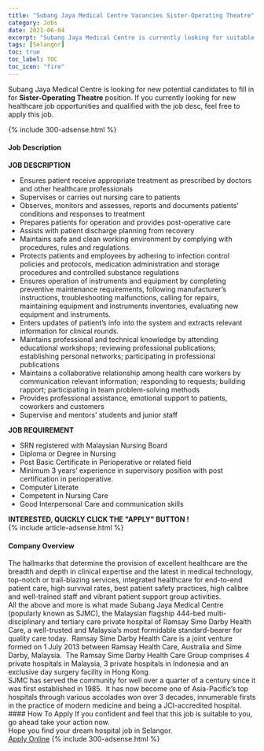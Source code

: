 ```yaml
---
title: "Subang Jaya Medical Centre Vacancies Sister-Operating Theatre" 
category: Jobs 
date: 2021-06-04 
excerpt: "Subang Jaya Medical Centre is currently looking for suitable person to fill in the Sister-Operating Theatre which positioned at Selangor" 
tags: [Selangor] 
toc: true 
toc_label: TOC 
toc_icon: "fire" 
--- 
```


<p>Subang Jaya Medical Centre is looking for new potential candidates to fill in for <b>Sister-Operating Theatre</b> position. If you currently looking for new healthcare job opportunities and qualified with the job desc, feel free to apply this job.
</p>{% include 300-adsense.html %} 
<div><div><h4>Job Description</h4></div><div><div><span><div><div><div><strong>JOB DESCRIPTION</strong></div><ul><li>Ensures patient receive appropriate treatment as prescribed by doctors and other healthcare professionals</li><li>Supervises or carries out nursing care to patients</li><li>Observes, monitors and assesses, reports and documents patients&#8217; conditions and responses to treatment</li><li>Prepares patients for operation and provides post-operative care</li><li>Assists with patient discharge planning from recovery</li><li>Maintains safe and clean working environment by complying with procedures, rules and regulations.</li><li>Protects patients and employees by adhering to infection control policies and protocols, medication administration and storage procedures and controlled substance regulations</li><li>Ensures operation of instruments and equipment by completing preventive maintenance requirements, following manufacturer&#8217;s instructions, troubleshooting malfunctions, calling for repairs, maintaining equipment and instruments inventories, evaluating new equipment and instruments.</li><li>Enters updates of patient&#8217;s info into the system and extracts relevant information for clinical rounds.</li><li>Maintains professional and technical knowledge by attending educational workshops; reviewing professional publications; establishing personal networks; participating in professional publications</li><li>Maintains a collaborative relationship among health care workers by communication relevant information; responding to requests; building rapport; participating in team problem-solving methods</li><li>Provides professional assistance, emotional support to patients, coworkers and customers</li><li>Supervise and mentors&#8217; students and junior staff</li></ul><div><strong>JOB REQUIREMENT</strong></div><ul><li>SRN registered with Malaysian Nursing Board</li><li>Diploma or Degree in Nursing</li><li>Post Basic Certificate in Perioperative or related field</li><li>Minimum 3 years&#8217; experience in supervisory position with post certification in perioperative.</li><li>Computer Literate</li><li>Competent in Nursing Care</li><li>Good Interpersonal Care and communication skills</li></ul><div><strong>INTERESTED, QUICKLY CLICK THE "APPLY" BUTTON !</strong></div></div></div></span></div></div></div> 
{% include article-adsense.html %} 
<div><div><h4>Company Overview</h4></div><div><div><span><div><div>
<div>
		The hallmarks that determine the provision of excellent healthcare are the breadth and depth in clinical expertise and the latest in medical technology, top-notch or trail-blazing services, integrated healthcare for end-to-end patient care, high survival rates, best patient safety practices, high calibre and well-trained staff and vibrant patient support group activities.</div>
<div>
		All the above and more is what made Subang Jaya Medical Centre (popularly known as SJMC), the Malaysian flagship 444-bed multi-disciplinary and tertiary care private hospital of Ramsay Sime Darby Health Care, a well-trusted and Malaysia&#8217;s most formidable standard-bearer for quality care today.&#160; Ramsay Sime Darby Health Care is a joint venture formed on 1 July 2013 between Ramsay Health Care, Australia and Sime Darby, Malaysia.&#160; The Ramsay Sime Darby Health Care Group comprises 4 private hospitals in Malaysia, 3 private hospitals in Indonesia and an exclusive day surgery facility in Hong Kong.</div>
<div>
		SJMC has served the community for well over a quarter of a century since it was first established in 1985.&#160; It has now become one of Asia-Pacific&#8217;s top hospitals through various accolades won over 3 decades, innumerable firsts in the practice of modern medicine and being a JCI-accredited hospital.</div>
</div></div></span></div></div></div> 
#### How To Apply 
If you confident and feel that this job is suitable to you, go ahead take your action now. <br/> 
Hope you find your dream hospital job in Selangor. <br/> 
<a href="https://www.jobstreet.com.my/en/job/sister-operating-theatre-4583094?jobId=jobstreet-my-job-4583094" class="btn btn--warning" target="_blank" rel="nofollow noopenner">Apply Online</a> 
{% include 300-adsense.html %} 